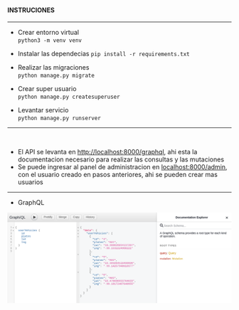 #### INSTRUCIONES

<hr>

- Crear entorno virtual  
``python3 -m venv venv``

- Instalar las dependecias
``pip install -r requirements.txt``

- Realizar las migraciones  
 ``python manage.py migrate``

- Crear super usuario  
``python manage.py createsuperuser``

- Levantar servicio  
`python manage.py runserver`


<hr><br>

- El API se levanta en [http://localhost:8000/graphql](http://localhost:8000/graphql), ahi esta la documentacion necesario para realizar las consultas y las mutaciones
- Se puede ingresar al panel de administracion en [localhost:8000/admin](localhost:8000/admin), con el usuario creado en pasos anteriores, ahi se pueden crear mas usuarios

<hr/>

- GraphQL

![](docs/img/graphql.png?raw=true "")

